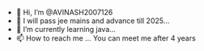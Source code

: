 - 👋 Hi, I’m @AVINASH2007126
- 👀 I will pass jee mains and advance till 2025... 
- 🌱 I’m currently learning java...
- 📫 How to reach me ...
You can meet me after 4 years

<!---
AVINASH2007126/AVINASH2007126 is a ✨ special ✨ repository because its `README.md` (this file) appears on your GitHub profile.
You can click the Preview link to take a look at your changes.
--->
